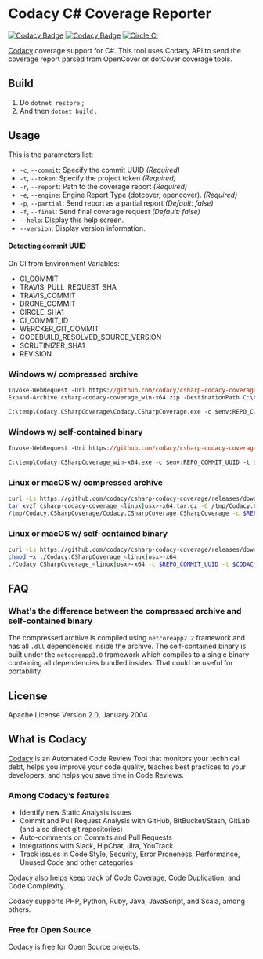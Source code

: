 # Codacy C# Coverage Reporter

[![Codacy Badge](https://api.codacy.com/project/badge/grade/62d12b85e3ea42e080d9a3c3dfa7a5bf)](https://www.codacy.com/app/Codacy/csharp-codacy-coverage)
[![Codacy Badge](https://api.codacy.com/project/badge/coverage/62d12b85e3ea42e080d9a3c3dfa7a5bf)](https://www.codacy.com/app/Codacy/csharp-codacy-coverage)
[![Circle CI](https://circleci.com/gh/codacy/csharp-codacy-coverage.svg?style=shield)](https://circleci.com/gh/codacy/csharp-codacy-coverage)

[Codacy](https://codacy.com/) coverage support for C#. This tool uses Codacy API to send the coverage report parsed from OpenCover or dotCover coverage tools.

## Build

1. Do `dotnet restore` ;
2. And then `dotnet build` .

## Usage

This is the parameters list:

- `-c`, `--commit`: Specify the commit UUID _(Required)_
- `-t`, `--token`: Specify the project token _(Required)_
- `-r`, `--report`: Path to the coverage report _(Required)_
- `-e`, `--engine`: Engine Report Type (dotcover, opencover). _(Required)_
- `-p`, `--partial`: Send report as a partial report _(Default: false)_
- `-f`, `--final`: Send final coverage request _(Default: false)_
- `--help`: Display this help screen.
- `--version`: Display version information.

#### Detecting commit UUID

On CI from Environment Variables:

- CI_COMMIT
- TRAVIS_PULL_REQUEST_SHA
- TRAVIS_COMMIT
- DRONE_COMMIT
- CIRCLE_SHA1
- CI_COMMIT_ID
- WERCKER_GIT_COMMIT
- CODEBUILD_RESOLVED_SOURCE_VERSION
- SCRUTINIZER_SHA1
- REVISION

### Windows w/ compressed archive

```ps
Invoke-WebRequest -Uri https://github.com/codacy/csharp-codacy-coverage/releases/download/$env:CODACY_COVERAGE_VERSION/csharp-codacy-coverage_win-x64.zip -OutFile csharp-codacy-coverage_win-x64.zip
Expand-Archive csharp-codacy-coverage_win-x64.zip -DestinationPath C:\temp\Codacy.CSharpCoverage\

C:\temp\Codacy.CSharpCoverage\Codacy.CSharpCoverage.exe -c $env:REPO_COMMIT_UUID -t $env:CODACY_PROJECT_TOKEN -r coverage.xml -e opencover
```

### Windows w/ self-contained binary

```ps
Invoke-WebRequest -Uri https://github.com/codacy/csharp-codacy-coverage/releases/download/$env:CODACY_COVERAGE_VERSION/Codacy.CSharpCoverage_win-x64.exe -OutFile C:\temp\Codacy.CSharpCoverage_win-x64.exe

C:\temp\Codacy.CSharpCoverage_win-x64.exe -c $env:REPO_COMMIT_UUID -t $env:CODACY_PROJECT_TOKEN -r MyProject_coverage.xml -e opencover
```

### Linux or macOS w/ compressed archive

```bash
curl -Ls https://github.com/codacy/csharp-codacy-coverage/releases/download/$CODACY_COVERAGE_VERSION/csharp-codacy-coverage_<linux|osx>-x64.tar.gz --output csharp-codacy-coverage_<linux|osx>-x64.tar.gz
tar xvzf csharp-codacy-coverage_<linux|osx>-x64.tar.gz -C /tmp/Codacy.CSharpCoverage/
/tmp/Codacy.CSharpCoverage/Codacy.CSharpCoverage.CSharpCoverage -c $REPO_COMMIT_UUID -t $CODACY_PROJECT_TOKEN -r MyProject_coverage.xml -e opencover
```

### Linux or macOS w/ self-contained binary

```bash
curl -Ls https://github.com/codacy/csharp-codacy-coverage/releases/download/$CODACY_COVERAGE_VERSION/Codacy.CSharpCoverage_<linux|osx>-x64 --output Codacy.CSharpCoverage_<linux|osx>-x64
chmod +x ./Codacy.CSharpCoverage_<linux|osx>-x64
./Codacy.CSharpCoverage_<linux|osx>-x64 -c $REPO_COMMIT_UUID -t $CODACY_PROJECT_TOKEN -r MyProject_coverage.xml -e opencover
```

## FAQ

### What's the difference between the compressed archive and self-contained binary

The compressed archive is compiled using `netcoreapp2.2` framework and has all
`.dll` dependencies inside the archive. The self-contained binary is built under
the `netcoreapp3.0` framework which compiles to a single binary containing all
dependencies bundled insides. That could be useful for portability.

## License

Apache License Version 2.0, January 2004

## What is Codacy

[Codacy](https://www.codacy.com/) is an Automated Code Review Tool that monitors your technical debt, helps you improve your code quality, teaches best practices to your developers, and helps you save time in Code Reviews.

### Among Codacy’s features

- Identify new Static Analysis issues
- Commit and Pull Request Analysis with GitHub, BitBucket/Stash, GitLab (and also direct git repositories)
- Auto-comments on Commits and Pull Requests
- Integrations with Slack, HipChat, Jira, YouTrack
- Track issues in Code Style, Security, Error Proneness, Performance, Unused Code and other categories

Codacy also helps keep track of Code Coverage, Code Duplication, and Code Complexity.

Codacy supports PHP, Python, Ruby, Java, JavaScript, and Scala, among others.

### Free for Open Source

Codacy is free for Open Source projects.
